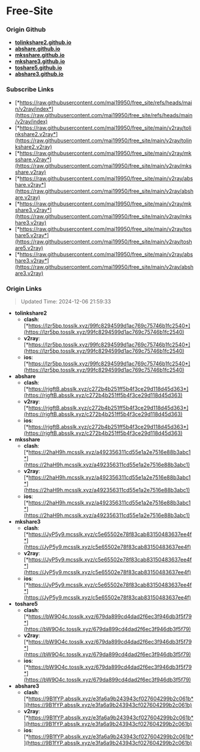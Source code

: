 # Free-Site

### Origin Github

- [**tolinkshare2.github.io**](https://github.com/tolinkshare2/tolinkshare2.github.io)
- [**abshare.github.io**](https://github.com/abshare/abshare.github.io)
- [**mksshare.github.io**](https://github.com/mksshare/mksshare.github.io)
- [**mkshare3.github.io**](https://github.com/mkshare3/mkshare3.github.io)
- [**toshare5.github.io**](https://github.com/toshare5/toshare5.github.io)
- [**abshare3.github.io**](https://github.com/abshare3/abshare3.github.io)

### Subscribe Links

- [*https://raw.githubusercontent.com/mai19950/free_site/refs/heads/main/v2ray/index*](https://raw.githubusercontent.com/mai19950/free_site/refs/heads/main/v2ray/index)
- [*https://raw.githubusercontent.com/mai19950/free_site/main/v2ray/tolinkshare2.v2ray*](https://raw.githubusercontent.com/mai19950/free_site/main/v2ray/tolinkshare2.v2ray)
- [*https://raw.githubusercontent.com/mai19950/free_site/main/v2ray/mksshare.v2ray*](https://raw.githubusercontent.com/mai19950/free_site/main/v2ray/mksshare.v2ray)
- [*https://raw.githubusercontent.com/mai19950/free_site/main/v2ray/abshare.v2ray*](https://raw.githubusercontent.com/mai19950/free_site/main/v2ray/abshare.v2ray)
- [*https://raw.githubusercontent.com/mai19950/free_site/main/v2ray/mkshare3.v2ray*](https://raw.githubusercontent.com/mai19950/free_site/main/v2ray/mkshare3.v2ray)
- [*https://raw.githubusercontent.com/mai19950/free_site/main/v2ray/toshare5.v2ray*](https://raw.githubusercontent.com/mai19950/free_site/main/v2ray/toshare5.v2ray)
- [*https://raw.githubusercontent.com/mai19950/free_site/main/v2ray/abshare3.v2ray*](https://raw.githubusercontent.com/mai19950/free_site/main/v2ray/abshare3.v2ray)

### Origin Links

> Updated Time: 2024-12-06 21:59:33

- **tolinkshare2**
  - **clash**: [*https://lzr5bp.tosslk.xyz/99fc8294599d1ac769c75746b1fc2540*](https://lzr5bp.tosslk.xyz/99fc8294599d1ac769c75746b1fc2540)
  - **v2ray**: [*https://lzr5bp.tosslk.xyz/99fc8294599d1ac769c75746b1fc2540*](https://lzr5bp.tosslk.xyz/99fc8294599d1ac769c75746b1fc2540)
  - **ios**: [*https://lzr5bp.tosslk.xyz/99fc8294599d1ac769c75746b1fc2540*](https://lzr5bp.tosslk.xyz/99fc8294599d1ac769c75746b1fc2540)
- **abshare**
  - **clash**: [*https://rjgftB.absslk.xyz/c272b4b251ff5b4f3ce29d118d45d363*](https://rjgftB.absslk.xyz/c272b4b251ff5b4f3ce29d118d45d363)
  - **v2ray**: [*https://rjgftB.absslk.xyz/c272b4b251ff5b4f3ce29d118d45d363*](https://rjgftB.absslk.xyz/c272b4b251ff5b4f3ce29d118d45d363)
  - **ios**: [*https://rjgftB.absslk.xyz/c272b4b251ff5b4f3ce29d118d45d363*](https://rjgftB.absslk.xyz/c272b4b251ff5b4f3ce29d118d45d363)
- **mksshare**
  - **clash**: [*https://2haH9h.mcsslk.xyz/a492356311cd55e1a2e7516e88b3abc1*](https://2haH9h.mcsslk.xyz/a492356311cd55e1a2e7516e88b3abc1)
  - **v2ray**: [*https://2haH9h.mcsslk.xyz/a492356311cd55e1a2e7516e88b3abc1*](https://2haH9h.mcsslk.xyz/a492356311cd55e1a2e7516e88b3abc1)
  - **ios**: [*https://2haH9h.mcsslk.xyz/a492356311cd55e1a2e7516e88b3abc1*](https://2haH9h.mcsslk.xyz/a492356311cd55e1a2e7516e88b3abc1)
- **mkshare3**
  - **clash**: [*https://JyP5y9.mcsslk.xyz/c5e65502e78f83cab83150483637ee4f*](https://JyP5y9.mcsslk.xyz/c5e65502e78f83cab83150483637ee4f)
  - **v2ray**: [*https://JyP5y9.mcsslk.xyz/c5e65502e78f83cab83150483637ee4f*](https://JyP5y9.mcsslk.xyz/c5e65502e78f83cab83150483637ee4f)
  - **ios**: [*https://JyP5y9.mcsslk.xyz/c5e65502e78f83cab83150483637ee4f*](https://JyP5y9.mcsslk.xyz/c5e65502e78f83cab83150483637ee4f)
- **toshare5**
  - **clash**: [*https://bW9O4c.tosslk.xyz/679da899cd4dad2f6ec3f946db3f5f79*](https://bW9O4c.tosslk.xyz/679da899cd4dad2f6ec3f946db3f5f79)
  - **v2ray**: [*https://bW9O4c.tosslk.xyz/679da899cd4dad2f6ec3f946db3f5f79*](https://bW9O4c.tosslk.xyz/679da899cd4dad2f6ec3f946db3f5f79)
  - **ios**: [*https://bW9O4c.tosslk.xyz/679da899cd4dad2f6ec3f946db3f5f79*](https://bW9O4c.tosslk.xyz/679da899cd4dad2f6ec3f946db3f5f79)
- **abshare3**
  - **clash**: [*https://9B1fYP.absslk.xyz/e3fa6a9b243943cf027604299b2c061b*](https://9B1fYP.absslk.xyz/e3fa6a9b243943cf027604299b2c061b)
  - **v2ray**: [*https://9B1fYP.absslk.xyz/e3fa6a9b243943cf027604299b2c061b*](https://9B1fYP.absslk.xyz/e3fa6a9b243943cf027604299b2c061b)
  - **ios**: [*https://9B1fYP.absslk.xyz/e3fa6a9b243943cf027604299b2c061b*](https://9B1fYP.absslk.xyz/e3fa6a9b243943cf027604299b2c061b)
